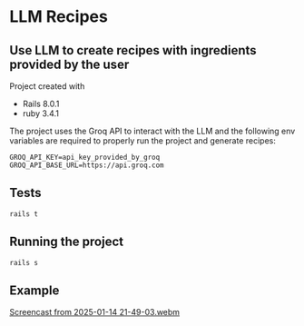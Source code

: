 # LLM Recipes

## Use LLM to create recipes with ingredients provided by the user

Project created with

- Rails 8.0.1
- ruby 3.4.1

The project uses the Groq API to interact with the LLM and the following env variables are required to properly run the project and generate recipes:

```
GROQ_API_KEY=api_key_provided_by_groq
GROQ_API_BASE_URL=https://api.groq.com
```


## Tests

```
rails t
```

## Running the project

```
rails s
```

## Example
[Screencast from 2025-01-14 21-49-03.webm](https://github.com/user-attachments/assets/65e78016-cf21-4bbe-b19b-71a067eb3f28)
